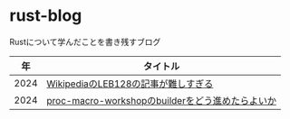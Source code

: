 # rust-blog
Rustについて学んだことを書き残すブログ

| 年 | タイトル |
|-|-|
| 2024 | [WikipediaのLEB128の記事が難しすぎる](./posts/wikipedia-leb128-is-too-difficult.md) |
| 2024 | [proc-macro-workshopのbuilderをどう進めたらよいか](./posts/how-to-do-proc-macro-workshop-builder.md) |
